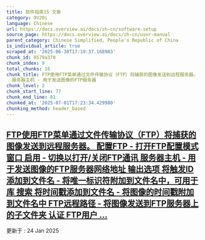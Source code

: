 ```yaml
---
title: 软件指南15 文章
category: OV20i
language: Chinese
url: https://docs.overview.ai/docs/zh-cn/software-setup
source_page: https://docs.overview.ai/docs/zh-cn/user-manual
parent_category: Chinese Simplified, People's Republic of China
is_individual_article: true
scraped_at: '2025-06-30T17:19:37.168983'
chunk_id: 0579a370
chunk_index: 9
total_chunks: 16
chunk_title: FTP使用FTP菜单通过文件传输协议（FTP）将捕获的图像发送到远程服务器。 配置FTP - 打开FTP配置模式窗口 启用 - 切换以打开/关闭FTP通讯
  服务器主机 - 用于发送图像的FTP服务器
chunk_level: 2
chunk_start_line: 77
chunk_end_line: 81
chunked_at: '2025-07-01T17:23:34.429980'
chunking_method: header_based
---
```


## [FTP使用FTP菜单通过文件传输协议（FTP）将捕获的图像发送到远程服务器。 配置FTP - 打开FTP配置模式窗口 启用 - 切换以打开/关闭FTP通讯 服务器主机 - 用于发送图像的FTP服务器网络地址 输出选项 将触发ID添加到文件名 - 将唯一标识符附加到文件名中，可用于 库 搜索 将时间戳添加到文件名 - 将图像的时间戳附加到文件名中 FTP远程路径 - 将图像发送到FTP服务器上的子文件夹 认证 FTP用户 ...](/docs/zh-cn/ftp-server)

更新于 : 24 Jan 2025
